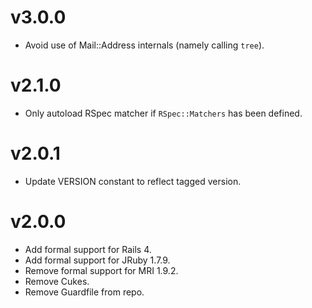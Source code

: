 # v3.0.0

- Avoid use of Mail::Address internals (namely calling `tree`).

# v2.1.0

- Only autoload RSpec matcher if `RSpec::Matchers` has been defined.

# v2.0.1

- Update VERSION constant to reflect tagged version.

# v2.0.0

- Add formal support for Rails 4.
- Add formal support for JRuby 1.7.9.
- Remove formal support for MRI 1.9.2.
- Remove Cukes.
- Remove Guardfile from repo.
